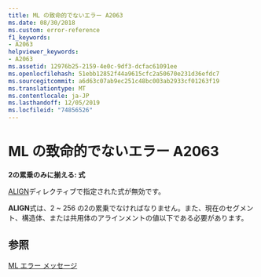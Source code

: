 ```yaml
---
title: ML の致命的でないエラー A2063
ms.date: 08/30/2018
ms.custom: error-reference
f1_keywords:
- A2063
helpviewer_keywords:
- A2063
ms.assetid: 12976b25-2159-4e0c-9df3-dcfac61091ee
ms.openlocfilehash: 51ebb12852f44a9615cfc2a50670e231d36efdc7
ms.sourcegitcommit: a6d63c07ab9ec251c48bc003ab2933cf01263f19
ms.translationtype: MT
ms.contentlocale: ja-JP
ms.lasthandoff: 12/05/2019
ms.locfileid: "74856526"
---
```

# <a name="ml-nonfatal-error-a2063"></a>ML の致命的でないエラー A2063

**2の累乗のみに揃える: 式**

[ALIGN](../../assembler/masm/align-masm.md)ディレクティブで指定された式が無効です。

**ALIGN**式は、2 ~ 256 の2の累乗でなければなりません。また、現在のセグメント、構造体、または共用体のアラインメントの値以下である必要があります。

## <a name="see-also"></a>参照

[ML エラー メッセージ](../../assembler/masm/ml-error-messages.md)<br/>